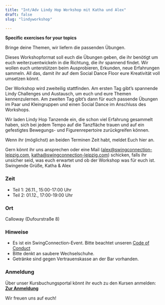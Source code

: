 ```yaml
---
title: "Int/Adv Lindy Hop Workshop mit Katha und Alex"
draft: false
slug: "lindyworkshop"

---
```


**Specific exercises for your topics**

Bringe deine Themen, wir liefern die passenden Übungen.

Dieses Workshopformat soll euch die Übungen geben, die ihr benötigt um euch weiterzuentwickeln in die Richtung, die ihr spannend findet. Wir wollen euch unterstützen beim Ausprobieren, Erkunden, neue Erfahrungen sammeln. All das, damit ihr auf dem Social Dance Floor eure Kreativität voll umsetzen könnt.

Der Workshop wird zweiteilig stattfinden. Am ersten Tag gibt’s spannende Lindy Challenges und Austausch, um euch und eure Themen kennenzulernen. Am zweiten Tag gibt’s dann für euch passende Übungen im Paar und Kleingruppen und einen Social Dance im Anschluss des Workshops.

Wir laden Lindy Hop Tanzende ein, die schon viel Erfahrung gesammelt haben, sich bei jedem Tempo auf die Tanzfläche trauen und auf ein gefestigtes Bewegungs- und Figurenrepertoire zurückgreifen können.

Wenn ihr (möglichst) an beiden Terminen Zeit habt, meldet Euch hier an.

Gern könnt ihr uns ansprechen oder eine Mail (alex@swingconnection-leipzig.com, katha@swingconnection-leipzig.com) schicken, falls ihr unsicher seid, was euch erwartet und ob der Workshop was für euch ist.
Swingende Grüße,
Katha & Alex

### Zeit
- Teil 1: 26.11., 15:00-17:00 Uhr
- Teil 2: 01.12., 17:00-19:00 Uhr

### Ort
Calloway (Dufourstraße 8)

### Hinweise
- Es ist ein SwingConnection-Event. Bitte beachtet unseren [Code of Conduct](https://drive.google.com/file/d/1YkaUGv2HEB9FJ01FnjdeniP-5yl-rAqF/)
- Bitte denkt an saubere Wechselschuhe.  
- Getränke sind gegen Vertrauenskasse an der Bar vorhanden.  

### Anmeldung
Über unser Kursbuchungsportal könnt ihr euch zu den Kursen anmelden:  
**[Zur Anmeldung](https://scl.swinggeeks.de/SCLW10/)**

Wir freuen uns auf euch!